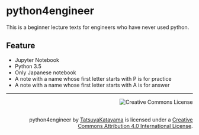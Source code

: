 # python4engineer
This is a beginner lecture texts for engineers who have never used python.

## Feature 
* Jupyter Notebook
* Python 3.5
* Only Japanese notebook
* A note with a name whose first letter starts with P is for practice
* A note with a name whose first letter starts with A is for answer

---
<a rel="license" href="http://creativecommons.org/licenses/by/4.0/"><img align="right" alt="Creative Commons License" style="border-width:0" src="https://i.creativecommons.org/l/by/4.0/88x31.png" /></a><br /><br />
<div align="right"><span xmlns:dct="http://purl.org/dc/terms/" property="dct:title">python4engineer</span> by <a xmlns:cc="http://creativecommons.org/ns#" href="https://github.com/TatsuyaKatayama/python4engineer" property="cc:attributionName" rel="cc:attributionURL">TatsuyaKatayama</a> is licensed under a <a rel="license" href="http://creativecommons.org/licenses/by/4.0/">Creative Commons Attribution 4.0 International License</a>. </div>

